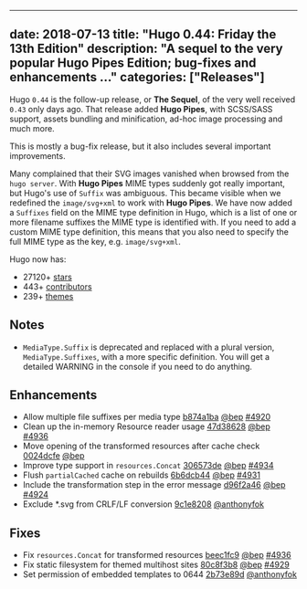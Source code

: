 
---
date: 2018-07-13
title: "Hugo 0.44: Friday the 13th Edition"
description: "A sequel to the very popular Hugo Pipes Edition; bug-fixes and enhancements …"
categories: ["Releases"]
---

	
Hugo `0.44` is the follow-up release, or **The Sequel**, of the very well received `0.43` only days ago. That release added **Hugo Pipes**, with SCSS/SASS support, assets bundling and minification, ad-hoc image processing and much more.

This is mostly a bug-fix release, but it also includes several important improvements.

Many complained that their SVG images vanished when browsed from the `hugo server`. With **Hugo Pipes** MIME types suddenly got really important, but Hugo's use of `Suffix` was ambiguous. This became visible when we redefined the `image/svg+xml` to work with **Hugo Pipes**. We have now added a `Suffixes` field on the MIME type definition in Hugo, which is a list of one or more filename suffixes the MIME type is identified with. If you need to add a custom MIME type definition, this means that you also need to specify the full MIME type as the key, e.g. `image/svg+xml`.

Hugo now has:

* 27120+ [stars](https://github.com/gohugoio/hugo/stargazers)
* 443+ [contributors](https://github.com/gohugoio/hugo/graphs/contributors)
* 239+ [themes](http://themes.gohugo.io/)

## Notes
* `MediaType.Suffix` is deprecated and replaced with a plural version,  `MediaType.Suffixes`, with a more specific definition. You will get a detailed WARNING in the console if you need to do anything.

## Enhancements
* Allow multiple file suffixes per media type [b874a1ba](https://github.com/gohugoio/hugo/commit/b874a1ba7ab8394dc741c8c70303a30a35b63e43) [@bep](https://github.com/bep) [#4920](https://github.com/gohugoio/hugo/issues/4920)
* Clean up the in-memory Resource reader usage [47d38628](https://github.com/gohugoio/hugo/commit/47d38628ec0f4e72ff17661f13456b2a1511fe13) [@bep](https://github.com/bep) [#4936](https://github.com/gohugoio/hugo/issues/4936)
* Move opening of the transformed resources after cache check [0024dcfe](https://github.com/gohugoio/hugo/commit/0024dcfe3e016c67046de06d1dac5e7f5235f9e1) [@bep](https://github.com/bep) 
* Improve type support in `resources.Concat` [306573de](https://github.com/gohugoio/hugo/commit/306573def0e20ec16ee5c447981cc09ed8bb7ec7) [@bep](https://github.com/bep) [#4934](https://github.com/gohugoio/hugo/issues/4934)
* Flush `partialCached` cache on rebuilds [6b6dcb44](https://github.com/gohugoio/hugo/commit/6b6dcb44a014699c289bf32fe57d4c4216777be0) [@bep](https://github.com/bep) [#4931](https://github.com/gohugoio/hugo/issues/4931)
* Include the transformation step in the error message [d96f2a46](https://github.com/gohugoio/hugo/commit/d96f2a460f58e91d8f6253a489d4879acfec6916) [@bep](https://github.com/bep) [#4924](https://github.com/gohugoio/hugo/issues/4924)
* Exclude *.svg from CRLF/LF conversion [9c1e8208](https://github.com/gohugoio/hugo/commit/9c1e82085eb07d5b4dcdacbe82d5bafd26e08631) [@anthonyfok](https://github.com/anthonyfok) 

## Fixes

* Fix `resources.Concat` for transformed resources [beec1fc9](https://github.com/gohugoio/hugo/commit/beec1fc98e5d37bba742d6bc2a0ff7c344b469f8) [@bep](https://github.com/bep) [#4936](https://github.com/gohugoio/hugo/issues/4936)
* Fix static filesystem for themed multihost sites [80c8f3b8](https://github.com/gohugoio/hugo/commit/80c8f3b81a9849080e64bf877288ede28d960d3f) [@bep](https://github.com/bep) [#4929](https://github.com/gohugoio/hugo/issues/4929)
* Set permission of embedded templates to 0644 [2b73e89d](https://github.com/gohugoio/hugo/commit/2b73e89d6d2822e86360a6c92c87f539677c119b) [@anthonyfok](https://github.com/anthonyfok) 

